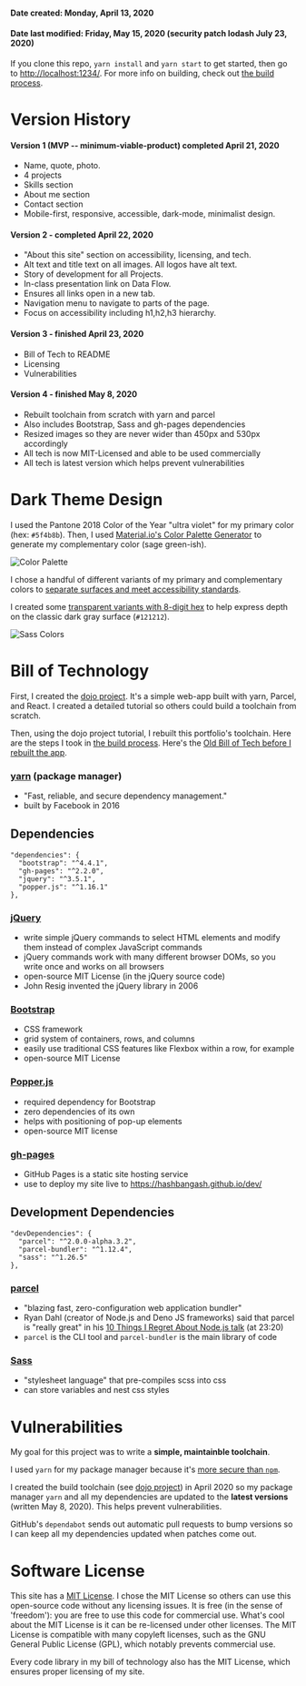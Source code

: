 #### Date created: Monday, April 13, 2020
#### Date last modified: Friday, May 15, 2020 (security patch lodash July 23, 2020)

If you clone this repo, `yarn install` and `yarn start` to get started, then go to <http://localhost:1234/>. For more info on building, check out [the build process](/v4_build.md).

# Version History

#### Version 1 (MVP -- minimum-viable-product) completed April 21, 2020
  - Name, quote, photo.
  - 4 projects
  - Skills section
  - About me section
  - Contact section
  - Mobile-first, responsive, accessible, dark-mode, minimalist design.

#### Version 2 - completed April 22, 2020
  - "About this site" section on accessibility, licensing, and tech.
  - Alt text and title text on all images. All logos have alt text.
  - Story of development for all Projects.
  - In-class presentation link on Data Flow.
  - Ensures all links open in a new tab.
  - Navigation menu to navigate to parts of the page.
  - Focus on accessibility including h1,h2,h3 hierarchy.

#### Version 3 - finished April 23, 2020
  - Bill of Tech to README
  - Licensing
  - Vulnerabilities

#### Version 4 - finished May 8, 2020
  - Rebuilt toolchain from scratch with yarn and parcel
  - Also includes Bootstrap, Sass and gh-pages dependencies
  - Resized images so they are never wider than 450px and 530px accordingly
  - All tech is now MIT-Licensed and able to be used commercially
  - All tech is latest version which helps prevent vulnerabilities

# Dark Theme Design

I used the Pantone 2018 Color of the Year "ultra violet" for my primary color (hex: `#5f4b8b`). Then, I used [Material.io's Color Palette Generator](https://material.io/design/color/the-color-system.html#tools-for-picking-colors) to generate my complementary color (sage green-ish).

![Color Palette](https://user-images.githubusercontent.com/22508682/81463195-93870a00-9185-11ea-8fd8-a2a7f0fe3f0b.png)

I chose a handful of different variants of my primary and complementary colors to [separate surfaces and meet accessibility standards](https://material.io/design/color/dark-theme.html).

I created some [transparent variants with 8-digit hex](https://css-tricks.com/8-digit-hex-codes/) to help express depth on the classic dark gray surface (`#121212`).

![Sass Colors](https://user-images.githubusercontent.com/22508682/81463197-94b83700-9185-11ea-9418-83240ba2a03b.png)

# Bill of Technology

First, I created the [dojo project](https://github.com/hashbangash/dojo). It's a simple web-app built with yarn, Parcel, and React. I created a detailed tutorial so others could build a toolchain from scratch.

Then, using the dojo project tutorial, I rebuilt this portfolio's toolchain. Here are the steps I took in [the build process](/v4_build.md). Here's the [Old Bill of Tech before I rebuilt the app](./version_history.md).

### [yarn](https://yarnpkg.com/) (package manager)
 - "Fast, reliable, and secure dependency management."
 - built by Facebook in 2016

## Dependencies
```
"dependencies": {
  "bootstrap": "^4.4.1",
  "gh-pages": "^2.2.0",
  "jquery": "^3.5.1",
  "popper.js": "^1.16.1"
},
```

### [jQuery](https://jquery.com/)
 - write simple jQuery commands to select HTML elements and modify them instead of complex JavaScript commands
 - jQuery commands work with many different browser DOMs, so you write once and works on all browsers
 - open-source MIT License (in the jQuery source code)
 - John Resig invented the jQuery library in 2006

### [Bootstrap](https://getbootstrap.com/)
 - CSS framework
 - grid system of containers, rows, and columns
 - easily use traditional CSS features like Flexbox within a row, for example
 - open-source MIT License

### [Popper.js](https://popper.js.org/)
 - required dependency for Bootstrap
 - zero dependencies of its own
 - helps with positioning of pop-up elements
 - open-source MIT license

### [gh-pages](https://pages.github.com/)
 - GitHub Pages is a static site hosting service
 - use to deploy my site live to <https://hashbangash.github.io/dev/>

## Development Dependencies
```
"devDependencies": {
  "parcel": "^2.0.0-alpha.3.2",
  "parcel-bundler": "^1.12.4",
  "sass": "^1.26.5"
},
```

### [parcel](https://parceljs.org/)
 - "blazing fast, zero-configuration web application bundler"
 - Ryan Dahl (creator of Node.js and Deno JS frameworks) said that parcel is "really great" in his [10 Things I Regret About Node.js talk](https://www.youtube.com/watch?v=M3BM9TB-8yA) (at 23:20)
 - `parcel` is the CLI tool and `parcel-bundler` is the main library of code

### [Sass](https://sass-lang.com/documentation)
 - "stylesheet language" that pre-compiles scss into css
 - can store variables and nest css styles

# Vulnerabilities

My goal for this project was to write a **simple, maintainble toolchain**.

I used `yarn` for my package manager because it's [more secure than `npm`](https://engineering.fb.com/web/yarn-a-new-package-manager-for-javascript/).

I created the build toolchain (see [dojo project](https://github.com/hashbangash/dojo)) in April 2020 so my package manager `yarn` and all my dependencies are updated to the **latest versions** (written May 8, 2020). This helps prevent vulnerabilities.

GitHub's `dependabot` sends out automatic pull requests to bump versions so I can keep all my dependencies updated when patches come out.

# Software License
This site has a [MIT License](./license.md). I chose the MIT License so others can use this open-source code without any licensing issues.  It is free (in the sense of 'freedom'): you are free to use this code for commercial use. What's cool about the MIT License is it can be re-licensed under other licenses. The MIT License is compatible with many copyleft licenses, such as the GNU General Public License (GPL), which notably prevents commercial use.

Every code library in my bill of technology also has the MIT License, which ensures proper licensing of my site.
